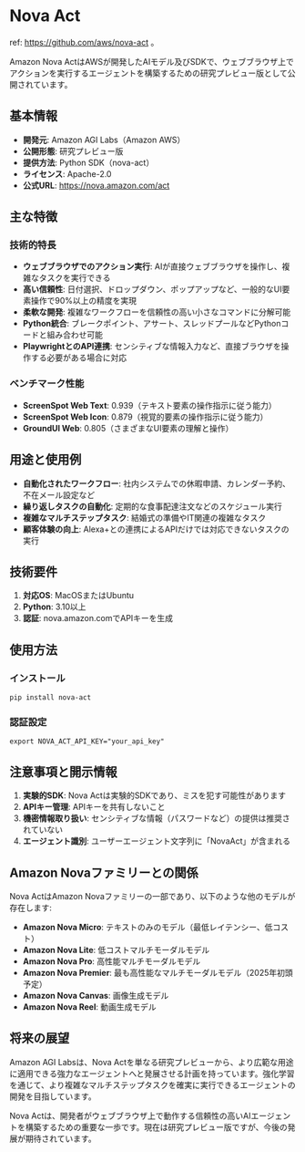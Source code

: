 # Nova Act

ref: <https://github.com/aws/nova-act>
。

Amazon Nova ActはAWSが開発したAIモデル及びSDKで、ウェブブラウザ上でアクションを実行するエージェントを構築するための研究プレビュー版として公開されています。

## 基本情報

- **開発元**: Amazon AGI Labs（Amazon AWS）
- **公開形態**: 研究プレビュー版
- **提供方法**: Python SDK（nova-act）
- **ライセンス**: Apache-2.0
- **公式URL**: <https://nova.amazon.com/act>

## 主な特徴

### 技術的特長

- **ウェブブラウザでのアクション実行**: AIが直接ウェブブラウザを操作し、複雑なタスクを実行できる
- **高い信頼性**: 日付選択、ドロップダウン、ポップアップなど、一般的なUI要素操作で90%以上の精度を実現
- **柔軟な開発**: 複雑なワークフローを信頼性の高い小さなコマンドに分解可能
- **Python統合**: ブレークポイント、アサート、スレッドプールなどPythonコードと組み合わせ可能
- **PlaywrightとのAPI連携**: センシティブな情報入力など、直接ブラウザを操作する必要がある場合に対応

### ベンチマーク性能

- **ScreenSpot Web Text**: 0.939（テキスト要素の操作指示に従う能力）
- **ScreenSpot Web Icon**: 0.879（視覚的要素の操作指示に従う能力）
- **GroundUI Web**: 0.805（さまざまなUI要素の理解と操作）

## 用途と使用例

- **自動化されたワークフロー**: 社内システムでの休暇申請、カレンダー予約、不在メール設定など
- **繰り返しタスクの自動化**: 定期的な食事配達注文などのスケジュール実行
- **複雑なマルチステップタスク**: 結婚式の準備やIT関連の複雑なタスク
- **顧客体験の向上**: Alexa+との連携によるAPIだけでは対応できないタスクの実行

## 技術要件

1. **対応OS**: MacOSまたはUbuntu
2. **Python**: 3.10以上
3. **認証**: nova.amazon.comでAPIキーを生成

## 使用方法

### インストール

```
pip install nova-act
```

### 認証設定

```
export NOVA_ACT_API_KEY="your_api_key"
```

## 注意事項と開示情報

1. **実験的SDK**: Nova Actは実験的SDKであり、ミスを犯す可能性があります
2. **APIキー管理**: APIキーを共有しないこと
3. **機密情報取り扱い**: センシティブな情報（パスワードなど）の提供は推奨されていない
4. **エージェント識別**: ユーザーエージェント文字列に「NovaAct」が含まれる

## Amazon Novaファミリーとの関係

Nova ActはAmazon Novaファミリーの一部であり、以下のような他のモデルが存在します:

- **Amazon Nova Micro**: テキストのみのモデル（最低レイテンシー、低コスト）
- **Amazon Nova Lite**: 低コストマルチモーダルモデル
- **Amazon Nova Pro**: 高性能マルチモーダルモデル
- **Amazon Nova Premier**: 最も高性能なマルチモーダルモデル（2025年初頭予定）
- **Amazon Nova Canvas**: 画像生成モデル
- **Amazon Nova Reel**: 動画生成モデル

## 将来の展望

Amazon AGI Labsは、Nova Actを単なる研究プレビューから、より広範な用途に適用できる強力なエージェントへと発展させる計画を持っています。強化学習を通じて、より複雑なマルチステップタスクを確実に実行できるエージェントの開発を目指しています。

Nova Actは、開発者がウェブブラウザ上で動作する信頼性の高いAIエージェントを構築するための重要な一歩です。現在は研究プレビュー版ですが、今後の発展が期待されています。
